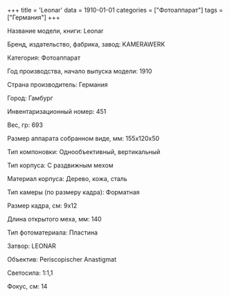 +++
title = 'Leonar'
data = 1910-01-01
categories = ["Фотоаппарат"]
tags = ["Германия"]
+++

Название модели, книги: Leonar

Бренд, издательство, фабрика, завод: KAMERAWERK

Категория: Фотоаппарат

Год производства, начало выпуска модели: 1910

Страна производитель: Германия

Город: Гамбург

Инвентаризационный номер: 451

Вес, гр: 693

Размер аппарата  собранном виде, мм: 155x120x50

Тип компоновки: Однообъективный, вертикальный

Тип корпуса: С раздвижным мехом

Материал корпуса: Дерево, кожа, сталь

Тип камеры (по размеру кадра): Форматная

Размер кадра, см: 9х12

Длина открытого меха, мм: 140

Тип фотоматериала: Пластина

Затвор: LEONAR

Объектив: Periscopischer Anastigmat

Светосила: 1:1,1

Фокус, см: 14


